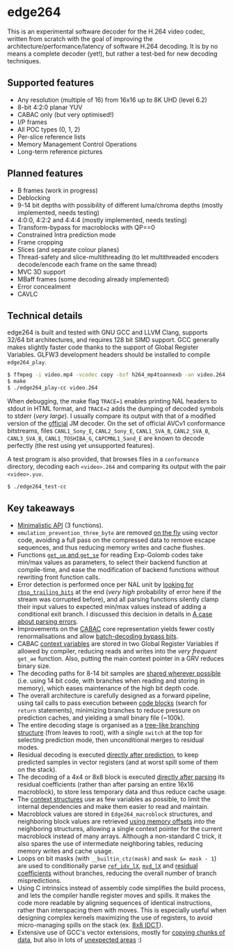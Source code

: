 edge264
=======

This is an experimental software decoder for the H.264 video codec, written from scratch with the goal of improving the architecture/performance/latency of software H.264 decoding. It is by no means a complete decoder (yet!), but rather a test-bed for new decoding techniques.


Supported features
------------------

* Any resolution (multiple of 16) from 16x16 up to 8K UHD (level 6.2)
* 8-bit 4:2:0 planar YUV
* CABAC only (but very optimised!)
* I/P frames
* All POC types (0, 1, 2)
* Per-slice reference lists
* Memory Management Control Operations
* Long-term reference pictures


Planned features
----------------

* B frames (work in progress)
* Deblocking
* 9-14 bit depths with possibility of different luma/chroma depths (mostly implemented, needs testing)
* 4:0:0, 4:2:2 and 4:4:4 (mostly implemented, needs testing)
* Transform-bypass for macroblocks with QP==0
* Constrained Intra prediction mode
* Frame cropping
* Slices (and separate colour planes)
* Thread-safety and slice-multithreading (to let multithreaded encoders decode/encode each frame on the same thread)
* MVC 3D support
* MBaff frames (some decoding already implemented)
* Error concealment
* CAVLC


Technical details
-----------------

edge264 is built and tested with GNU GCC and LLVM Clang, supports 32/64 bit architectures, and requires 128 bit SIMD support. GCC generally makes slightly faster code thanks to the support of Global Register Variables. GLFW3 development headers should be installed to compile `edge264_play`.

```sh
$ ffmpeg -i video.mp4 -vcodec copy -bsf h264_mp4toannexb -an video.264 # optional, converts from MP4 format
$ make
$ ./edge264_play-cc video.264
```

When debugging, the make flag `TRACE=1` enables printing NAL headers to stdout in HTML format, and `TRACE=2` adds the dumping of decoded symbols to stderr (*very large*). I usually compare its output with that of a modified version of the [official](https://avc.hhi.fraunhofer.de/) JM decoder. On the set of official AVCv1 conformance bitstreams, files `CANL1_Sony_E`, `CANL2_Sony_E`, `CANL1_SVA_B`, `CANL2_SVA_B`, `CANL3_SVA_B`, `CANL1_TOSHIBA_G`, `CAPCMNL1_Sand_E` are known to decode perfectly (the rest using yet unsupported features).

A test program is also provided, that browses files in a `conformance` directory, decoding each `<video>.264` and comparing its output with the pair `<video>.yuv`.

```sh
$ ./edge264_test-cc
```


Key takeaways
-------------

* [Minimalistic API](edge264.h#L75) (3 functions).
* `emulation_prevention_three_byte` are removed [on the fly](edge264_golomb.c#L33) using vector code, avoiding a full pass on the compressed data to remove escape sequences, and thus reducing memory writes and cache flushes.
* Functions [`get_ue` and `get_se`](edge264_common.h#L241) for reading Exp-Golomb codes take min/max values as parameters, to select their backend function at compile-time, and ease the modification of backend functions without rewriting front function calls.
* Error detection is performed once per NAL unit by [looking for `rbsp_trailing_bits`](edge264.c#L1239) at the end (_very high_ probability of error here if the stream was corrupted before), and all parsing functions silently clamp their input values to expected min/max values instead of adding a conditional exit branch. I discussed this decision in details in [A case about parsing errors](https://traffaillac.github.io/parsing.html).
* Improvements on the [CABAC](edge264_cabac.c#L785) core representation yields fewer costly renormalisations and allow [batch-decoding bypass bits](edge264_cabac.c#L861).
* CABAC [context variables](edge264_common.h#L203) are stored in two Global Register Variables if allowed by compiler, reducing reads and writes into the *very frequent* `get_ae` function. Also, putting the main context pointer in a GRV reduces binary size.
* The decoding paths for 8-14 bit samples are [shared wherever possible](edge264_intra_ssse3.c#L772) (i.e. using 14 bit code, with branches when reading and storing in memory), which eases maintenance of the high bit depth code.
* The overall architecture is carefully designed as a forward pipeline, using tail calls to pass execution between [code blocks](edge264_cabac.c) (search for `return` statements), minimizing branches to reduce pressure on prediction caches, and yielding a small binary file (\~100k).
* The entire decoding stage is organised as a [tree-like branching structure](edge264_intra_ssse3.c#L772) (from leaves to root), with a single `switch` at the top for selecting prediction mode, then unconditional merges to residual modes.
* Residual decoding is executed [directly after prediction](edge264_intra_ssse3.c#L291), to keep predicted samples in vector registers (and at worst spill some of them on the stack).
* The decoding of a 4x4 or 8x8 block is executed [directly after parsing](edge264_cabac.c#L944) its residual coefficients (rather than after parsing an entire 16x16 macroblock), to store less temporary data and thus reduce cache usage.
* The [context structures](edge264_common.h#L84) use as few variables as possible, to limit the internal dependencies and make them easier to read and maintain.
* Macroblock values are stored in `Edge264_macroblock` structures, and neighboring block values are retrieved [using memory offsets](edge264.c#L367) _into_ the neighboring structures, allowing a single context pointer for the current macroblock instead of many arrays. Although a non-standard C trick, it also spares the use of intermediate neighboring tables, reducing memory writes and cache usage.
* Loops on bit masks (with `__builtin_ctz(mask)` and `mask &= mask - 1`) are used to conditionally parse [`ref_idx_lX`](edge264_cabac.c#L1331), [`mvd_lX`](edge264_cabac.c#L1437) and [residual coefficients](edge264_cabac.c#L938) without branches, reducing the overall number of branch mispredictions.
* Using C intrinsics instead of assembly code simplifies the build process, and lets the compiler handle register moves and spills. It makes the code more readable by aligning sequences of identical instructions, rather than interspacing them with moves. This is especially useful when designing complex kernels maximizing the use of registers, to avoid micro-managing spills on the stack (ex. [8x8 IDCT](edge264_residual_ssse3.c#L173)).
* Extensive use of GCC's vector extensions, mostly for [copying chunks of data](edge264.c#L640), but also in lots of [unexpected areas](edge264_cabac.c#L1465) :)

